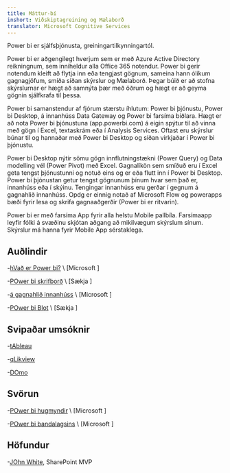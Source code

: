 ```yaml
---
title: Máttur-bí
inshort: Viðskiptagreining og Mælaborð
translator: Microsoft Cognitive Services
---
```


Power bi er sjálfsþjónusta, greiningartilkynningartól.

Power bi er aðgengilegt hverjum sem er með Azure Active Directory reikningnum, sem inniheldur alla Office 365 notendur. Power bi gerir notendum kleift að flytja inn eða tengjast gögnum, sameina hann ólíkum gagnagjöfum, smíða síðan skýrslur og Mælaborð. Þegar búið er að stofna skýrslurnar er hægt að samnýta þær með öðrum og hægt er að geyma gögnin sjálfkrafa til þessa.  

Power bi samanstendur af fjórum stærstu íhlutum: Power bi þjónustu, Power bi Desktop, á innanhúss Data Gateway og Power bi farsíma biðlara. Hægt er að nota Power bi þjónustuna (app.powerbi.com) á eigin spýtur til að vinna með gögn í Excel, textaskrám eða í Analysis Services. Oftast eru skýrslur búnar til og hannaðar með Power bi Desktop og síðan virkjaðar í Power bi þjónustu. 

Power bi Desktop nýtir sömu gögn innflutningstækni (Power Query) og Data modelling vél (Power Pivot) með Excel. Gagnalíkön sem smíðuð eru í Excel geta tengst þjónustunni og notuð eins og er eða flutt inn í Power bi Desktop. 
Power bi þjónustan getur tengst gögnunum þínum hvar sem það er, innanhúss eða í skýinu. Tengingar innanhúss eru gerðar í gegnum á gagnahlið innanhúss. Opdg er einnig notað af Microsoft Flow og powerapps bæði fyrir lesa og skrifa gagnaaðgerðir (Power bi er ritvarin). 

Power bi er með farsíma App fyrir alla helstu Mobile pallbíla. Farsímaapp leyfir fólki á svæðinu skjótan aðgang að mikilvægum skýrslum sínum. Skýrslur má hanna fyrir Mobile App sérstaklega.


Auðlindir
---------

-[hVað er Power bi?](https://powerbi.microsoft.com/en-us/)
    \ [Microsoft \]

-[POwer bi skrifborð](http:/2.com)
    \ [Sækja \]

-[á gagnahlið innanhúss](http:/3.com)
    \ [Microsoft \]

-[POwer bi Blot](http:/4.com)
    \ [Sækja \]

Svipaðar umsóknir
--------------------

-[tAbleau](http:/5.is)

-[qLikview](http:/-6.com)

-[DOmo](http:/7.com)

Svörun
---------

-[POwer bi hugmyndir](http:/8.com)
    \ [Microsoft \]

-[POwer bi bandalagsins](http:/9.com)
    \ [Microsoft \]

Höfundur
---------

-[JOhn White](http:/10.com), SharePoint MVP

